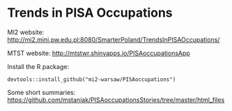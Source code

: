 # Trends in PISA Occupations

MI2 website: http://mi2.mini.pw.edu.pl:8080/SmarterPoland/TrendsInPISAOccupations/

MTST website: http://mtstwr.shinyapps.io/PISAoccupationsApp

Install the R package:

```
devtools::install_github("mi2-warsaw/PISAoccupations")
```

Some short summaries: https://github.com/mstaniak/PISAoccupationsStories/tree/master/html_files

